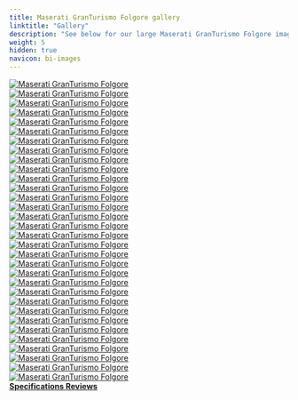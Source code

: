 ```yaml
---
title: Maserati GranTurismo Folgore gallery
linktitle: "Gallery"
description: "See below for our large Maserati GranTurismo Folgore image gallery. Click pictures for high-resolution versions."
weight: 5
hidden: true
navicon: bi-images
---
```

<!-- markdownlint-disable MD033 -->
<div class="row" id ="my-gallery">
	<div class="pswp-grid-item col-6 col-md-4">
		<a href="https://media.evkx.net/multimedia/models/maserati/granturismo/granturismo_folgore/chargeport_1.jpg"
data-pswp-src="https://media.evkx.net/multimedia/models/maserati/granturismo/granturismo_folgore/chargeport_1.jpg"
data-pswp-width="3000"
data-pswp-height="2000" 
target="_blank">
			<img src="https://media.evkx.net/multimedia/models/maserati/granturismo/granturismo_folgore/chargeport_1_xst.jpg" alt="Maserati GranTurismo Folgore" class="img-fluid " />
		</a>
	</div>
	<div class="pswp-grid-item col-6 col-md-4">
		<a href="https://media.evkx.net/multimedia/models/maserati/granturismo/granturismo_folgore/details_1.jpg"
data-pswp-src="https://media.evkx.net/multimedia/models/maserati/granturismo/granturismo_folgore/details_1.jpg"
data-pswp-width="3000"
data-pswp-height="2000" 
target="_blank">
			<img src="https://media.evkx.net/multimedia/models/maserati/granturismo/granturismo_folgore/details_1_xst.jpg" alt="Maserati GranTurismo Folgore" class="img-fluid " />
		</a>
	</div>
	<div class="pswp-grid-item col-6 col-md-4">
		<a href="https://media.evkx.net/multimedia/models/maserati/granturismo/granturismo_folgore/details_2.jpg"
data-pswp-src="https://media.evkx.net/multimedia/models/maserati/granturismo/granturismo_folgore/details_2.jpg"
data-pswp-width="3000"
data-pswp-height="2000" 
target="_blank">
			<img src="https://media.evkx.net/multimedia/models/maserati/granturismo/granturismo_folgore/details_2_xst.jpg" alt="Maserati GranTurismo Folgore" class="img-fluid " />
		</a>
	</div>
	<div class="pswp-grid-item col-6 col-md-4">
		<a href="https://media.evkx.net/multimedia/models/maserati/granturismo/granturismo_folgore/details_3.jpg"
data-pswp-src="https://media.evkx.net/multimedia/models/maserati/granturismo/granturismo_folgore/details_3.jpg"
data-pswp-width="3000"
data-pswp-height="2154" 
target="_blank">
			<img src="https://media.evkx.net/multimedia/models/maserati/granturismo/granturismo_folgore/details_3_xst.jpg" alt="Maserati GranTurismo Folgore" class="img-fluid " />
		</a>
	</div>
	<div class="pswp-grid-item col-6 col-md-4">
		<a href="https://media.evkx.net/multimedia/models/maserati/granturismo/granturismo_folgore/dynamic_1.jpg"
data-pswp-src="https://media.evkx.net/multimedia/models/maserati/granturismo/granturismo_folgore/dynamic_1.jpg"
data-pswp-width="3000"
data-pswp-height="2000" 
target="_blank">
			<img src="https://media.evkx.net/multimedia/models/maserati/granturismo/granturismo_folgore/dynamic_1_xst.jpg" alt="Maserati GranTurismo Folgore" class="img-fluid " />
		</a>
	</div>
	<div class="pswp-grid-item col-6 col-md-4">
		<a href="https://media.evkx.net/multimedia/models/maserati/granturismo/granturismo_folgore/dynamic_2.jpg"
data-pswp-src="https://media.evkx.net/multimedia/models/maserati/granturismo/granturismo_folgore/dynamic_2.jpg"
data-pswp-width="3000"
data-pswp-height="2000" 
target="_blank">
			<img src="https://media.evkx.net/multimedia/models/maserati/granturismo/granturismo_folgore/dynamic_2_xst.jpg" alt="Maserati GranTurismo Folgore" class="img-fluid " />
		</a>
	</div>
	<div class="pswp-grid-item col-6 col-md-4">
		<a href="https://media.evkx.net/multimedia/models/maserati/granturismo/granturismo_folgore/exterior_1.jpg"
data-pswp-src="https://media.evkx.net/multimedia/models/maserati/granturismo/granturismo_folgore/exterior_1.jpg"
data-pswp-width="3000"
data-pswp-height="2000" 
target="_blank">
			<img src="https://media.evkx.net/multimedia/models/maserati/granturismo/granturismo_folgore/exterior_1_xst.jpg" alt="Maserati GranTurismo Folgore" class="img-fluid " />
		</a>
	</div>
	<div class="pswp-grid-item col-6 col-md-4">
		<a href="https://media.evkx.net/multimedia/models/maserati/granturismo/granturismo_folgore/exterior_2.jpg"
data-pswp-src="https://media.evkx.net/multimedia/models/maserati/granturismo/granturismo_folgore/exterior_2.jpg"
data-pswp-width="3000"
data-pswp-height="2000" 
target="_blank">
			<img src="https://media.evkx.net/multimedia/models/maserati/granturismo/granturismo_folgore/exterior_2_xst.jpg" alt="Maserati GranTurismo Folgore" class="img-fluid " />
		</a>
	</div>
	<div class="pswp-grid-item col-6 col-md-4">
		<a href="https://media.evkx.net/multimedia/models/maserati/granturismo/granturismo_folgore/exterior_3.jpg"
data-pswp-src="https://media.evkx.net/multimedia/models/maserati/granturismo/granturismo_folgore/exterior_3.jpg"
data-pswp-width="3000"
data-pswp-height="2000" 
target="_blank">
			<img src="https://media.evkx.net/multimedia/models/maserati/granturismo/granturismo_folgore/exterior_3_xst.jpg" alt="Maserati GranTurismo Folgore" class="img-fluid " />
		</a>
	</div>
	<div class="pswp-grid-item col-6 col-md-4">
		<a href="https://media.evkx.net/multimedia/models/maserati/granturismo/granturismo_folgore/exterior_4.jpg"
data-pswp-src="https://media.evkx.net/multimedia/models/maserati/granturismo/granturismo_folgore/exterior_4.jpg"
data-pswp-width="3000"
data-pswp-height="2000" 
target="_blank">
			<img src="https://media.evkx.net/multimedia/models/maserati/granturismo/granturismo_folgore/exterior_4_xst.jpg" alt="Maserati GranTurismo Folgore" class="img-fluid " />
		</a>
	</div>
	<div class="pswp-grid-item col-6 col-md-4">
		<a href="https://media.evkx.net/multimedia/models/maserati/granturismo/granturismo_folgore/exterior_5.jpg"
data-pswp-src="https://media.evkx.net/multimedia/models/maserati/granturismo/granturismo_folgore/exterior_5.jpg"
data-pswp-width="3000"
data-pswp-height="2000" 
target="_blank">
			<img src="https://media.evkx.net/multimedia/models/maserati/granturismo/granturismo_folgore/exterior_5_xst.jpg" alt="Maserati GranTurismo Folgore" class="img-fluid " />
		</a>
	</div>
	<div class="pswp-grid-item col-6 col-md-4">
		<a href="https://media.evkx.net/multimedia/models/maserati/granturismo/granturismo_folgore/exterior_6.jpg"
data-pswp-src="https://media.evkx.net/multimedia/models/maserati/granturismo/granturismo_folgore/exterior_6.jpg"
data-pswp-width="3000"
data-pswp-height="2000" 
target="_blank">
			<img src="https://media.evkx.net/multimedia/models/maserati/granturismo/granturismo_folgore/exterior_6_xst.jpg" alt="Maserati GranTurismo Folgore" class="img-fluid " />
		</a>
	</div>
	<div class="pswp-grid-item col-6 col-md-4">
		<a href="https://media.evkx.net/multimedia/models/maserati/granturismo/granturismo_folgore/exterior_7.jpg"
data-pswp-src="https://media.evkx.net/multimedia/models/maserati/granturismo/granturismo_folgore/exterior_7.jpg"
data-pswp-width="3000"
data-pswp-height="1670" 
target="_blank">
			<img src="https://media.evkx.net/multimedia/models/maserati/granturismo/granturismo_folgore/exterior_7_xst.jpg" alt="Maserati GranTurismo Folgore" class="img-fluid " />
		</a>
	</div>
	<div class="pswp-grid-item col-6 col-md-4">
		<a href="https://media.evkx.net/multimedia/models/maserati/granturismo/granturismo_folgore/frontseats_1.jpg"
data-pswp-src="https://media.evkx.net/multimedia/models/maserati/granturismo/granturismo_folgore/frontseats_1.jpg"
data-pswp-width="3000"
data-pswp-height="2217" 
target="_blank">
			<img src="https://media.evkx.net/multimedia/models/maserati/granturismo/granturismo_folgore/frontseats_1_xst.jpg" alt="Maserati GranTurismo Folgore" class="img-fluid " />
		</a>
	</div>
	<div class="pswp-grid-item col-6 col-md-4">
		<a href="https://media.evkx.net/multimedia/models/maserati/granturismo/granturismo_folgore/headlights_1.jpg"
data-pswp-src="https://media.evkx.net/multimedia/models/maserati/granturismo/granturismo_folgore/headlights_1.jpg"
data-pswp-width="3000"
data-pswp-height="2000" 
target="_blank">
			<img src="https://media.evkx.net/multimedia/models/maserati/granturismo/granturismo_folgore/headlights_1_xst.jpg" alt="Maserati GranTurismo Folgore" class="img-fluid " />
		</a>
	</div>
	<div class="pswp-grid-item col-6 col-md-4">
		<a href="https://media.evkx.net/multimedia/models/maserati/granturismo/granturismo_folgore/hood_1.jpg"
data-pswp-src="https://media.evkx.net/multimedia/models/maserati/granturismo/granturismo_folgore/hood_1.jpg"
data-pswp-width="3000"
data-pswp-height="2000" 
target="_blank">
			<img src="https://media.evkx.net/multimedia/models/maserati/granturismo/granturismo_folgore/hood_1_xst.jpg" alt="Maserati GranTurismo Folgore" class="img-fluid " />
		</a>
	</div>
	<div class="pswp-grid-item col-6 col-md-4">
		<a href="https://media.evkx.net/multimedia/models/maserati/granturismo/granturismo_folgore/interior_1.jpg"
data-pswp-src="https://media.evkx.net/multimedia/models/maserati/granturismo/granturismo_folgore/interior_1.jpg"
data-pswp-width="3000"
data-pswp-height="1657" 
target="_blank">
			<img src="https://media.evkx.net/multimedia/models/maserati/granturismo/granturismo_folgore/interior_1_xst.jpg" alt="Maserati GranTurismo Folgore" class="img-fluid " />
		</a>
	</div>
	<div class="pswp-grid-item col-6 col-md-4">
		<a href="https://media.evkx.net/multimedia/models/maserati/granturismo/granturismo_folgore/interior_2.jpg"
data-pswp-src="https://media.evkx.net/multimedia/models/maserati/granturismo/granturismo_folgore/interior_2.jpg"
data-pswp-width="3000"
data-pswp-height="2000" 
target="_blank">
			<img src="https://media.evkx.net/multimedia/models/maserati/granturismo/granturismo_folgore/interior_2_xst.jpg" alt="Maserati GranTurismo Folgore" class="img-fluid " />
		</a>
	</div>
	<div class="pswp-grid-item col-6 col-md-4">
		<a href="https://media.evkx.net/multimedia/models/maserati/granturismo/granturismo_folgore/main_1.jpg"
data-pswp-src="https://media.evkx.net/multimedia/models/maserati/granturismo/granturismo_folgore/main_1.jpg"
data-pswp-width="3000"
data-pswp-height="2000" 
target="_blank">
			<img src="https://media.evkx.net/multimedia/models/maserati/granturismo/granturismo_folgore/main_1_xst.jpg" alt="Maserati GranTurismo Folgore" class="img-fluid " />
		</a>
	</div>
	<div class="pswp-grid-item col-6 col-md-4">
		<a href="https://media.evkx.net/multimedia/models/maserati/granturismo/granturismo_folgore/mirror_1.jpg"
data-pswp-src="https://media.evkx.net/multimedia/models/maserati/granturismo/granturismo_folgore/mirror_1.jpg"
data-pswp-width="3000"
data-pswp-height="2000" 
target="_blank">
			<img src="https://media.evkx.net/multimedia/models/maserati/granturismo/granturismo_folgore/mirror_1_xst.jpg" alt="Maserati GranTurismo Folgore" class="img-fluid " />
		</a>
	</div>
	<div class="pswp-grid-item col-6 col-md-4">
		<a href="https://media.evkx.net/multimedia/models/maserati/granturismo/granturismo_folgore/rearlights_1.jpg"
data-pswp-src="https://media.evkx.net/multimedia/models/maserati/granturismo/granturismo_folgore/rearlights_1.jpg"
data-pswp-width="3000"
data-pswp-height="2000" 
target="_blank">
			<img src="https://media.evkx.net/multimedia/models/maserati/granturismo/granturismo_folgore/rearlights_1_xst.jpg" alt="Maserati GranTurismo Folgore" class="img-fluid " />
		</a>
	</div>
	<div class="pswp-grid-item col-6 col-md-4">
		<a href="https://media.evkx.net/multimedia/models/maserati/granturismo/granturismo_folgore/screens_1.jpg"
data-pswp-src="https://media.evkx.net/multimedia/models/maserati/granturismo/granturismo_folgore/screens_1.jpg"
data-pswp-width="3000"
data-pswp-height="2030" 
target="_blank">
			<img src="https://media.evkx.net/multimedia/models/maserati/granturismo/granturismo_folgore/screens_1_xst.jpg" alt="Maserati GranTurismo Folgore" class="img-fluid " />
		</a>
	</div>
	<div class="pswp-grid-item col-6 col-md-4">
		<a href="https://media.evkx.net/multimedia/models/maserati/granturismo/granturismo_folgore/screens_2.jpg"
data-pswp-src="https://media.evkx.net/multimedia/models/maserati/granturismo/granturismo_folgore/screens_2.jpg"
data-pswp-width="3000"
data-pswp-height="2000" 
target="_blank">
			<img src="https://media.evkx.net/multimedia/models/maserati/granturismo/granturismo_folgore/screens_2_xst.jpg" alt="Maserati GranTurismo Folgore" class="img-fluid " />
		</a>
	</div>
	<div class="pswp-grid-item col-6 col-md-4">
		<a href="https://media.evkx.net/multimedia/models/maserati/granturismo/granturismo_folgore/screens_3.jpg"
data-pswp-src="https://media.evkx.net/multimedia/models/maserati/granturismo/granturismo_folgore/screens_3.jpg"
data-pswp-width="3000"
data-pswp-height="2000" 
target="_blank">
			<img src="https://media.evkx.net/multimedia/models/maserati/granturismo/granturismo_folgore/screens_3_xst.jpg" alt="Maserati GranTurismo Folgore" class="img-fluid " />
		</a>
	</div>
	<div class="pswp-grid-item col-6 col-md-4">
		<a href="https://media.evkx.net/multimedia/models/maserati/granturismo/granturismo_folgore/secondrowseats_1.jpg"
data-pswp-src="https://media.evkx.net/multimedia/models/maserati/granturismo/granturismo_folgore/secondrowseats_1.jpg"
data-pswp-width="3000"
data-pswp-height="2074" 
target="_blank">
			<img src="https://media.evkx.net/multimedia/models/maserati/granturismo/granturismo_folgore/secondrowseats_1_xst.jpg" alt="Maserati GranTurismo Folgore" class="img-fluid " />
		</a>
	</div>
	<div class="pswp-grid-item col-6 col-md-4">
		<a href="https://media.evkx.net/multimedia/models/maserati/granturismo/granturismo_folgore/secondrowseats_2.jpg"
data-pswp-src="https://media.evkx.net/multimedia/models/maserati/granturismo/granturismo_folgore/secondrowseats_2.jpg"
data-pswp-width="3000"
data-pswp-height="2152" 
target="_blank">
			<img src="https://media.evkx.net/multimedia/models/maserati/granturismo/granturismo_folgore/secondrowseats_2_xst.jpg" alt="Maserati GranTurismo Folgore" class="img-fluid " />
		</a>
	</div>
	<div class="pswp-grid-item col-6 col-md-4">
		<a href="https://media.evkx.net/multimedia/models/maserati/granturismo/granturismo_folgore/secondrowseats_3.jpg"
data-pswp-src="https://media.evkx.net/multimedia/models/maserati/granturismo/granturismo_folgore/secondrowseats_3.jpg"
data-pswp-width="3000"
data-pswp-height="2000" 
target="_blank">
			<img src="https://media.evkx.net/multimedia/models/maserati/granturismo/granturismo_folgore/secondrowseats_3_xst.jpg" alt="Maserati GranTurismo Folgore" class="img-fluid " />
		</a>
	</div>
	<div class="pswp-grid-item col-6 col-md-4">
		<a href="https://media.evkx.net/multimedia/models/maserati/granturismo/granturismo_folgore/speakers_1.jpg"
data-pswp-src="https://media.evkx.net/multimedia/models/maserati/granturismo/granturismo_folgore/speakers_1.jpg"
data-pswp-width="3000"
data-pswp-height="2000" 
target="_blank">
			<img src="https://media.evkx.net/multimedia/models/maserati/granturismo/granturismo_folgore/speakers_1_xst.jpg" alt="Maserati GranTurismo Folgore" class="img-fluid " />
		</a>
	</div>
	<div class="pswp-grid-item col-6 col-md-4">
		<a href="https://media.evkx.net/multimedia/models/maserati/granturismo/granturismo_folgore/steeringwheel_1.jpg"
data-pswp-src="https://media.evkx.net/multimedia/models/maserati/granturismo/granturismo_folgore/steeringwheel_1.jpg"
data-pswp-width="3000"
data-pswp-height="1855" 
target="_blank">
			<img src="https://media.evkx.net/multimedia/models/maserati/granturismo/granturismo_folgore/steeringwheel_1_xst.jpg" alt="Maserati GranTurismo Folgore" class="img-fluid " />
		</a>
	</div>
	<div class="pswp-grid-item col-6 col-md-4">
		<a href="https://media.evkx.net/multimedia/models/maserati/granturismo/granturismo_folgore/steeringwheel_2.jpg"
data-pswp-src="https://media.evkx.net/multimedia/models/maserati/granturismo/granturismo_folgore/steeringwheel_2.jpg"
data-pswp-width="3000"
data-pswp-height="1139" 
target="_blank">
			<img src="https://media.evkx.net/multimedia/models/maserati/granturismo/granturismo_folgore/steeringwheel_2_xst.jpg" alt="Maserati GranTurismo Folgore" class="img-fluid " />
		</a>
	</div>
	<div class="pswp-grid-item col-6 col-md-4">
		<a href="https://media.evkx.net/multimedia/models/maserati/granturismo/granturismo_folgore/trunk_1.jpg"
data-pswp-src="https://media.evkx.net/multimedia/models/maserati/granturismo/granturismo_folgore/trunk_1.jpg"
data-pswp-width="3000"
data-pswp-height="2000" 
target="_blank">
			<img src="https://media.evkx.net/multimedia/models/maserati/granturismo/granturismo_folgore/trunk_1_xst.jpg" alt="Maserati GranTurismo Folgore" class="img-fluid " />
		</a>
	</div>
	<div class="pswp-grid-item col-6 col-md-4">
		<a href="https://media.evkx.net/multimedia/models/maserati/granturismo/granturismo_folgore/wheels_1.jpg"
data-pswp-src="https://media.evkx.net/multimedia/models/maserati/granturismo/granturismo_folgore/wheels_1.jpg"
data-pswp-width="3000"
data-pswp-height="2000" 
target="_blank">
			<img src="https://media.evkx.net/multimedia/models/maserati/granturismo/granturismo_folgore/wheels_1_xst.jpg" alt="Maserati GranTurismo Folgore" class="img-fluid " />
		</a>
	</div>
</div>
<script type="module">
  import PhotoSwipeLightbox from '/js/photoswipe-lightbox.esm.js';
    const lightbox = new PhotoSwipeLightbox({
       gallery: '#my-gallery',
        children: 'a',
        pswpModule: () => import('/js/photoswipe.esm.js')
    });
lightbox.init();
</script>
<div class="mt-3 mb-3">
<a href="../specifications/" class="text-decoration-none text-black">
<strong><i class="bi-arrow-left"></i> Specifications </strong>
</a>
<a href="../reviews/" class="text-decoration-none text-black float-end">
<strong>Reviews <i class="bi-arrow-right"></i></strong>
</a>
</div>
